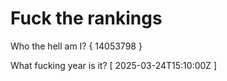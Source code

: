 # Fuck the rankings

Who the hell am I?
{ 14053798 }

What fucking year is it?
[ 2025-03-24T15:10:00Z ]
